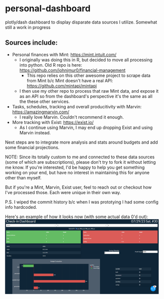 
# personal-dashboard
plotly/dash dashboard to display disparate data sources I utilize. Somewhat still a work in progress

Sources include:
-
  - Personal finances with Mint: https://mint.intuit.com/
    - I originally was doing this in R, but decided to move all processing into python. Old R repo is here: https://github.com/johnjmur0/financial-management
      - This repo relies on this other awesome project to scrape data from Mint b/c Mint doesn't have a real API: https://github.com/mintapi/mintapi
     - I then use my other repo to process that raw Mint data, and expose it as an API so from the dashboard's perspective it's the same as all the these other  services.
  - Tasks, schedules, tracking and overall producitivity with Marvin: https://amazingmarvin.com/
    - I really love Marvin. Couldn't recommend it enough.
  - More tracking with Exist: https://exist.io/
    - As I continue using Marvin, I may end up dropping Exist and using Marvin instead.

Next steps are to integrate more analysis and stats around budgets and add some financial projections.

NOTE: Since its totally custom to me and connected to these data sources (some of which are subscriptions), please don't try to fork it without letting me know.
If you're interested, I'd be happy to help you get something working on your end, but have no interest in maintaining this for anyone other than myself.

But if you're a Mint, Marvin, Exist user, feel to reach out or checkout how I've processed those. Each were unique in their own way.

P.S. I wiped the commit history b/c when I was prototying I had some config info hardcoded.

Here's an example of how it looks now (with some actual data 0'd out):
![image](image.png)
